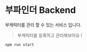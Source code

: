 # 부파인더 Backend

부캐릭터를 관리 할 수 있는 서비스 입니다.

> 부캐릭터를 등록하고 관리해보아요 !


  ```markdown
 npm run start
  ```
